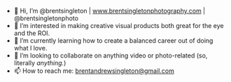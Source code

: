 - 👋 Hi, I’m @brentsingleton | www.brentsingletonphotography.com | @brentsingletonphoto
- 👀 I’m interested in making creative visual products both great for the eye and the ROI.
- 🌱 I’m currently learning how to create a balanced career out of doing what I love.
- 💞️ I’m looking to collaborate on anything video or photo-related (so, literally _anything._)
- 📫 How to reach me: brentandrewsingleton@gmail.com

<!---
brentsingleton/brentsingleton is a ✨ special ✨ repository because its `README.md` (this file) appears on your GitHub profile.
You can click the Preview link to take a look at your changes.
--->
